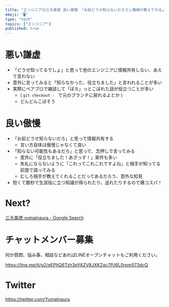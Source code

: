 ```yaml
---
title: "エンジニアの三大美徳 良い傲慢 「お前どうせ知らないだろうし俺様が教えてやるよ」"
emoji: "🖥"
type: "tech"
topics: ["エンジニア"]
published: true
---
```


# 悪い謙虚

- 「どうせ知ってるでしょ」と思って他のエンジニアに情報共有しない、あえて言わない
- 意外に言ってみると「知らなかった、役立ちました」と言われることが多い
- 実際にペアプロで雑談して「ぽろ」っとこぼれた話が役立つことが多い
  -  ( `git checkout - ` で元のブランチに戻れるよとか )
  -  どんどんこぼそう
 
# 良い傲慢

- 「お前どうせ知らないだろ」と思って情報共有する
  - 言い方自体は傲慢じゃなくて良い
- 「知らない可能性もあるだろ」と思って、念押しで言ってみる
  - 意外に「役立ちました！あざっす！」案件も多い
  - 失礼にならないように「これってこれこれですよね」と相手が知ってる前提で語ってみる
  - むしろ相手が教えてくれることだってあるだろう、意外な知見
- 短くて数秒で生涯役に立つ知識が得られたり、送れたりするので爆コスパ！

# Next?

[三大美徳 yumainaura - Google Search](https://www.google.co.jp/search?q=%E4%B8%89%E5%A4%A7%E7%BE%8E%E5%BE%B3+yumainaura&oq=%E4%B8%89%E5%A4%A7%E7%BE%8E%E5%BE%B3+yumainaura&aqs=chrome..69i57.3302j0j7&sourceid=chrome&ie=UTF-8)








<!-- Update From Qiita API -->

# チャットメンバー募集


何か質問、悩み事、相談などあればLINEオープンチャットもご利用ください。

https://line.me/ti/g2/eEPltQ6Tzh3pYAZV8JXKZqc7PJ6L0rpm573dcQ





# Twitter


https://twitter.com/YumaInaura


<!-- Update From Qiita API -->


